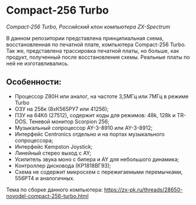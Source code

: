# Compact-256 Turbo

*Compact-256 Turbo, Российский клон компьютера  ZX-Spectrum*

В данном репозитории представлена принципиальная схема, восстановленная по печатной плате, компьютера Compact-256 Turbo.
Так же, представлена трассировка печатной платы, но больше, как продукт, полученный после восстановления схемы. Реальные платы по ней не изготавливались.


## Особенности:
- Процессор Z80H или аналог, на частоте 3,5МГц или 7МГц в режиме Turbo
- ОЗУ на 256к (8хК565РУ7 или 41256);
- ПЗУ на 64Кб (27512), содержит коды для режимов: 48k, 128k и TR-DOS. Теневой монитор Scorpion 256;
- Музыкальный сопроцессор AY-3-8910 или AY-3-8912;
- Интерфейс Centronics отдельно и на портах музыкального сопроцессора;
- Интерфейс Kempston Joystick;
- Линейный стерео выход с AY;
- Усилитель звука моно с бипера и AY для небольшого динамика;
- Контроллер дисковода (КР1818ВГ93);
- Схема не содержит микросхем с пережигаемыми перемычками, 556РТ4 и аналогичных.


Тема по сборке данного компьютера: https://zx-pk.ru/threads/28650-novodel-compact-256-turbo.html
